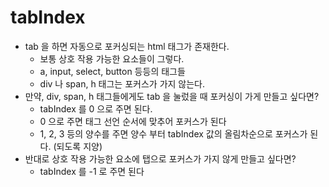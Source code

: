  # tabIndex
 - tab 을 하면 자동으로 포커싱되는 html 태그가 존재한다.
   - 보통 상호 작용 가능한 요소들이 그렇다.
   - a, input, select, button 등등의 태그들
   - div 나 span, h 태그는 포커스가 가지 않는다.
 - 만약, div, span, h 태그들에게도 tab 을 눌렀을 때 포커싱이 가게 만들고 싶다면?
   - tabIndex 를 0 으로 주면 된다.
   - 0 으로 주면 태그 선언 순서에 맞추어 포커스가 된다
   - 1, 2, 3 등의 양수를 주면 양수 부터 tabIndex 값의 올림차순으로 포커스가 된다. (되도록 지양)
 - 반대로 상호 작용 가능한 요소에 탭으로 포커스가 가지 않게 만들고 싶다면?
   - tabIndex 를 -1 로 주면 된다